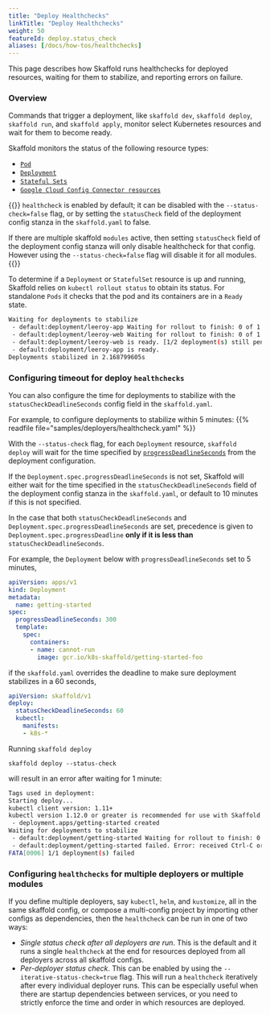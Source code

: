 ```yaml
---
title: "Deploy Healthchecks"
linkTitle: "Deploy Healthchecks"
weight: 50
featureId: deploy.status_check
aliases: [/docs/how-tos/healthchecks]
---
```


This page describes how Skaffold runs healthchecks for deployed resources, waiting for them to stabilize, and reporting errors on failure.

### Overview

Commands that trigger a deployment, like `skaffold dev`, `skaffold deploy`, `skaffold run`, and `skaffold apply`, monitor select Kubernetes resources and wait for them to become ready.

Skaffold monitors the status of the following resource types:
* [`Pod`](https://kubernetes.io/docs/concepts/workloads/pods/)
* [`Deployment`](https://kubernetes.io/docs/concepts/workloads/controllers/deployment/) 
* [`Stateful Sets`](https://kubernetes.io/docs/concepts/workloads/controllers/statefulset/) 
* [`Google Cloud Config Connector resources`](https://cloud.google.com/config-connector/docs/overview)

{{<alert title="Note">}}
`healthcheck` is enabled by default; it can be disabled with the `--status-check=false`
flag, or by setting the `statusCheck` field of the deployment config stanza in
the `skaffold.yaml` to false.

If there are multiple skaffold `modules` active, then setting `statusCheck` field of the deployment config stanza will only disable healthcheck for that config. However using the `--status-check=false` flag will disable it for all modules.
{{</alert>}}

To determine if a `Deployment` or `StatefulSet` resource is up and running, Skaffold relies on `kubectl rollout status` to obtain its status. For standalone `Pods` it checks that the pod and its containers are in a `Ready` state.

```bash
Waiting for deployments to stabilize
 - default:deployment/leeroy-app Waiting for rollout to finish: 0 of 1 updated replicas are available...
 - default:deployment/leeroy-web Waiting for rollout to finish: 0 of 1 updated replicas are available...
 - default:deployment/leeroy-web is ready. [1/2 deployment(s) still pending]
 - default:deployment/leeroy-app is ready.
Deployments stabilized in 2.168799605s
```

### Configuring timeout for deploy `healthchecks`

You can also configure the time for deployments to stabilize with the `statusCheckDeadlineSeconds` config field in the `skaffold.yaml`.

For example, to configure deployments to stabilize within 5 minutes:
{{% readfile file="samples/deployers/healthcheck.yaml" %}}

With the `--status-check` flag, for each `Deployment` resource, `skaffold deploy` will wait for
the time specified by [`progressDeadlineSeconds`](https://kubernetes.io/docs/concepts/workloads/controllers/deployment/#progress-deadline-seconds)
from the deployment configuration.

If the `Deployment.spec.progressDeadlineSeconds` is not set, Skaffold will either wait for
the time specified in the `statusCheckDeadlineSeconds` field of the deployment config stanza in the `skaffold.yaml`, or
default to 10 minutes if this is not specified.

In the case that both `statusCheckDeadlineSeconds` and `Deployment.spec.progressDeadlineSeconds` are set, precedence
is given to `Deployment.spec.progressDeadline` **only if it is less than** `statusCheckDeadlineSeconds`.

For example, the `Deployment` below with `progressDeadlineSeconds` set to 5 minutes,

```yaml
apiVersion: apps/v1
kind: Deployment
metadata:
  name: getting-started
spec:
  progressDeadlineSeconds: 300
  template:
    spec:
      containers:
      - name: cannot-run
        image: gcr.io/k8s-skaffold/getting-started-foo
```

if the `skaffold.yaml` overrides the deadline to make sure deployment stabilizes in a 60 seconds,

```yaml
apiVersion: skaffold/v1
deploy:
  statusCheckDeadlineSeconds: 60
  kubectl:
    manifests:
    - k8s-*
```

Running `skaffold deploy`

```code
skaffold deploy --status-check
```
will result in an error after waiting for 1 minute:

```bash
Tags used in deployment:
Starting deploy...
kubectl client version: 1.11+
kubectl version 1.12.0 or greater is recommended for use with Skaffold
 - deployment.apps/getting-started created
Waiting for deployments to stabilize
 - default:deployment/getting-started Waiting for rollout to finish: 0 of 1 updated replicas are available...
 - default:deployment/getting-started failed. Error: received Ctrl-C or deployments could not stabilize within 1m: kubectl rollout status command interrupted.
FATA[0006] 1/1 deployment(s) failed
```

### Configuring `healthchecks` for multiple deployers or multiple modules

If you define multiple deployers, say `kubectl`, `helm`, and `kustomize`, all in the same skaffold config, or compose a multi-config project by importing other configs as dependencies, then the `healthcheck` can be run in one of two ways:
- _Single status check after all deployers are run_. This is the default and it runs a single `healthcheck` at the end for resources deployed from all deployers across all skaffold configs.
- _Per-deployer status check_. This can be enabled by using the `--iterative-status-check=true` flag. This will run a `healthcheck` iteratively after every individual deployer runs. This can be especially useful when there are startup dependencies between services, or you need to strictly enforce the time and order in which resources are deployed. 
